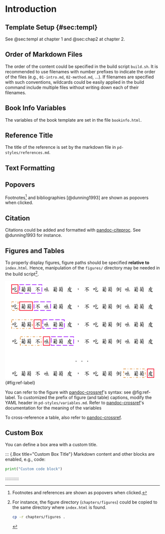 <!-- No visible contents would appear above the first chapter -->

Introduction
=============


Template Setup {#sec:templ}
--------------


See @sec:templ at chapter 1 and @sec:chap2 at chapter 2.


## Order of Markdown Files

The order of the content could be specified in the build script `build.sh`.
It is recommended to use filenames with number prefixes to indicate the 
order of the files  (e.g., `01-intro.md`, `02-method.md`, ...). If filenames 
are specified with such conventions, wildcards could be easily applied in 
the build command include multiple files without writing down each of their
filenames.


## Book Info Variables

The variables of the book template are set in the file `bookinfo.html`.


## Reference Title

The title of the reference is set by the markdown file in 
`pd-styles/references.md`.



Text Formatting
-----------------

## Popovers

Footnotes[^footnote] and bibliographies [@dunning1993] are shown as popovers when clicked.


[^footnote]: Footnotes and references are shown as popovers when clicked.


## Citation

Citations could be added and formatted with [pandoc-citeproc][cite]. See
@dunning1993 for instance.


## Figures and Tables

To properly display figures, figure paths should be specified 
**relative to** `index.html`. Hence, manipulation of the `figures/` directory
may be needed in the build script[^2].

![Figure caption here](figures/sliding-window.png){#fig:ref-label}


You can refer to the figure with [pandoc-crossref][pd-crf]'s syntax: see 
@fig:ref-label. To customized the prefix of figure (and table) captions, 
modify the YAML header in `pd-styles/variables.md`. Refer to 
[pandoc-crossref][pd-crf]'s documentation for the meaning of the variables

To cross-reference a table, also refer to [pandoc-crossref][pd-crf].



[cite]: https://github.com/jgm/pandoc-citeproc
[pd-crf]: https://github.com/lierdakil/pandoc-crossref

[^2]: For instance, the figure directory (`chapters/figures`) could be copied
to the same directory where `index.html` is found.
    
    ```bash
    cp -r chapters/figures .
    ```


## Custom Box

You can define a box area with a custom title.

::: {.Box title="Custom Box Title"}
Markdown content and other blocks are enabled, e.g., code:

```python
print("Custom code block")
```
:::::::::::
